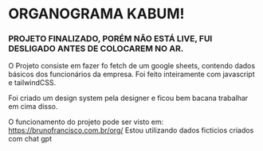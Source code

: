 # ORGANOGRAMA KABUM!

### PROJETO FINALIZADO, PORÉM NÃO ESTÁ LIVE, FUI DESLIGADO ANTES DE COLOCAREM NO AR.


O Projeto consiste em fazer fo fetch de um google sheets, contendo dados básicos dos funcionários da empresa.
Foi feito inteiramente com javascript e tailwindCSS.

Foi criado um design system pela designer e ficou bem bacana trabalhar em cima disso.

O funcionamento do projeto pode ser visto em: https://brunofrancisco.com.br/org/
Estou utilizando dados ficticios criados com chat gpt
